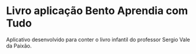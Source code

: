 # Livro aplicação Bento Aprendia com Tudo
Aplicativo desenvolvido para conter o livro infantil do professor Sergio Vale da Paixão.
